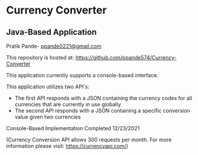 # Currency Converter 
## Java-Based Application

Pratik Pande-
ppande0221@gmail.com

This repository is hosted at: 
https://github.com/ppande574/Currency-Converter

This application currently supports a console-based interface. 

This application utilizes two API's: 
  - The first API responds with a JSON containing the currency codes for all currencies that are currently in use globally
  - The second API responds with a JSON containing a specific conversion value given two currencies

Console-Based Implementation Completed 12/23/2021

(Currency Conversion API allows 300 requests per month. For more information please visit: https://currencyapi.com/)
